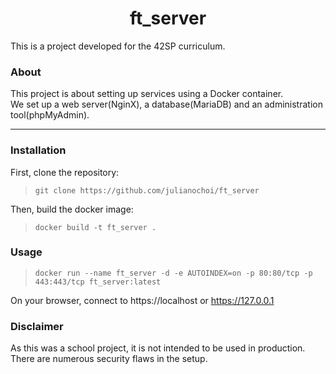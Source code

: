 <h1 align="center">
	ft_server
</h1>

This is a project developed for the 42SP curriculum.

### About
  This project is about setting up services using a Docker container.<br>
  We set up a web server(NginX), a database(MariaDB) and an administration tool(phpMyAdmin).
  
---

### Installation

First, clone the repository:
> `git clone https://github.com/julianochoi/ft_server`

Then, build the docker image:
> `docker build -t ft_server .`

### Usage
> `docker run --name ft_server -d -e AUTOINDEX=on -p 80:80/tcp -p 443:443/tcp ft_server:latest`

On your browser, connect to https://localhost or https://127.0.0.1

### Disclaimer
As this was a school project, it is not intended to be used in production. There are numerous security flaws in the setup.
